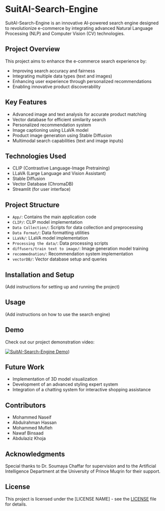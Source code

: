 # SuitAI-Search-Engine

SuitAI-Search-Engine is an innovative AI-powered search engine designed to revolutionize e-commerce by integrating advanced Natural Language Processing (NLP) and Computer Vision (CV) technologies.

## Project Overview

This project aims to enhance the e-commerce search experience by:
- Improving search accuracy and fairness
- Integrating multiple data types (text and images)
- Enhancing user experience through personalized recommendations
- Enabling innovative product discoverability

## Key Features

- Advanced image and text analysis for accurate product matching
- Vector database for efficient similarity search
- Personalized recommendation system
- Image captioning using LLaVA model
- Product image generation using Stable Diffusion
- Multimodal search capabilities (text and image inputs)

## Technologies Used

- CLIP (Contrastive Language-Image Pretraining)
- LLaVA (Large Language and Vision Assistant)
- Stable Diffusion
- Vector Database (ChromaDB)
- Streamlit (for user interface)

## Project Structure

- `App/`: Contains the main application code
- `CLIP/`: CLIP model implementation
- `Data Collection/`: Scripts for data collection and preprocessing
- `Data Format/`: Data formatting utilities
- `LLaVA/`: LLaVA model implementation
- `Processing the data/`: Data processing scripts
- `diffusers/train text to image/`: Image generation model training
- `recommednation/`: Recommendation system implementation
- `vectorDB/`: Vector database setup and queries

## Installation and Setup

(Add instructions for setting up and running the project)

## Usage

(Add instructions on how to use the search engine)

## Demo

Check out our project demonstration video:

[![SuitAI-Search-Engine Demo](path/to/your/image.jpg)]([[N0](https://youtu.be/RjCl8luc8N0)]))

## Future Work

- Implementation of 3D model visualization
- Development of an advanced styling expert system
- Integration of a chatting system for interactive shopping assistance

## Contributors

- Mohammed Naseif
- Abdulrahman Hassan
- Mohammed Mufleh
- Nawaf Binsaad
- Abdulaziz Khoja

## Acknowledgments

Special thanks to Dr. Soumaya Chaffar for supervision and to the Artificial Intelligence Department at the University of Prince Muqrin for their support.

## License

This project is licensed under the [LICENSE NAME] - see the [LICENSE](LICENSE) file for details.
